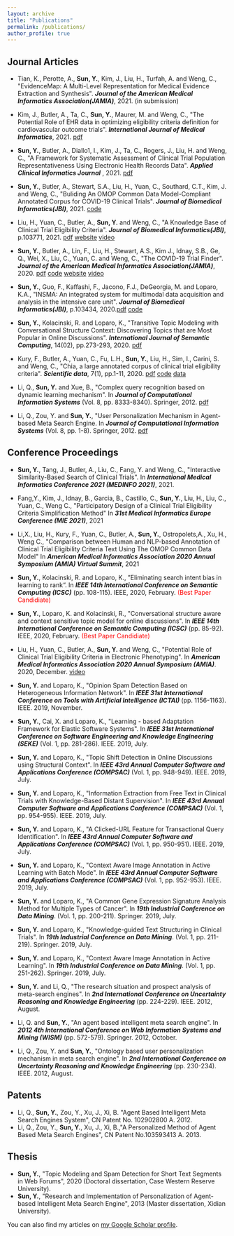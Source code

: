 ```yaml
---
layout: archive
title: "Publications"
permalink: /publications/
author_profile: true
---    
```

    
    
## Journal Articles

+ Tian, K., Perotte, A., **Sun, Y.**, Kim, J., Liu, H., Turfah, A. and Weng, C., "EvidenceMap: A Multi-Level Representation for Medical Evidence Extraction and Synthesis". **_Journal of the American Medical Informatics Association(JAMIA)_**, 2021. (in submission)  

+ Kim, J., Butler, A., Ta, C., **Sun, Y.**, Maurer, M. and Weng, C., "The Potential Role of EHR data in optimizing eligibility criteria definition for cardiovascular outcome trials". **_International Journal of Medical Informatics_**, 2021. [pdf](https://www.sciencedirect.com/science/article/pii/S1386505621002136)

+ **Sun, Y.**, Butler, A., Diallo1, I., Kim, J., Ta, C., Rogers, J., Liu, H. and Weng, C., "A Framework for Systematic Assessment of Clinical Trial Population Representativeness Using Electronic Health Records Data". **_Applied Clinical Informatics Journal_** , 2021. [pdf](https://www.thieme-connect.de/products/ejournals/abstract/10.1055/s-0041-1733846)

+ **Sun, Y.**, Butler, A., Stewart, S.A., Liu, H., Yuan, C., Southard, C.T., Kim, J. and Weng, C., "Buliding An OMOP Common Data Model-Compliant Annotated Corpus for COVID-19 Clinical Trials". **_Journal of Biomedical Informatics(JBI)_**, 2021. [code](https://github.com/WengLab-InformaticsResearch/COVID19-Structured_Trials)

+ Liu, H., Yuan, C., Butler, A., **Sun, Y.** and Weng, C., "A Knowledge Base of Clinical Trial Eligibility Criteria". **_Journal of Biomedical Informatics(JBI)_**, p.103771, 2021. [pdf](https://yingchengsun.github.io/academic/files/CTKB.pdf) [website](http://www.ctkb.io) [video](https://www.ohdsi.org/2020-global-symposium-showcase-70/)
+ **Sun, Y.**, Butler, A., Lin, F., Liu, H., Stewart, A.S., Kim J., Idnay, S.B., Ge, Q., Wei, X., Liu, C., Yuan, C. and Weng, C., "The COVID-19 Trial Finder". **_Journal of the American Medical Informatics Association(JAMIA)_**, 2020. [pdf](https://academic.oup.com/jamia/advance-article/doi/10.1093/jamia/ocaa304/5995330) [code](https://github.com/WengLab-InformaticsResearch/covid19-trialfinder) [website](https://covidtrialx.dbmi.columbia.edu/) [video](https://www.youtube.com/watch?v=oFesA1XMKEs)

+ **Sun, Y.**, Guo, F., Kaffashi, F., Jacono, F.J., DeGeorgia, M. and Loparo, K.A., "INSMA: An integrated system for multimodal data acquisition and analysis in the intensive care unit". **_Journal of Biomedical Informatics(JBI)_**, p.103434, 2020.[pdf](https://yingchengsun.github.io/academic/files/INSMA.pdf) [code](https://github.com/yingchengsun/INSMA_Visualizer)

+ **Sun, Y.**, Kolacinski, R. and Loparo, K., "Transitive Topic Modeling with Conversational Structure Context: Discovering Topics that are Most Popular in Online Discussions". **_International Journal of Semantic Computing_**, 14(02), pp.273-293, 2020. [pdf](https://yingchengsun.github.io/academic/files/IJSC_final.pdf)    

+ Kury, F., Butler, A., Yuan, C., Fu, L.H., **Sun, Y.**, Liu, H., Sim, I., Carini, S. and Weng, C., "Chia, a large annotated corpus of clinical trial eligibility criteria". **_Scientific data_**, 7(1), pp.1-11, 2020. [pdf](https://www.nature.com/articles/s41597-020-00620-0) [code](https://github.com/WengLab-InformaticsResearch/CHIA) [data](https://doi.org/10.6084/m9.figshare.12765602)

+ Li, Q., **Sun, Y.** and Xue, B., "Complex query recognition based on dynamic learning mechanism". In **_Journal of Computational Information Systems_** (Vol. 8, pp. 8333-8340). Springer, 2012. [pdf](https://yingchengsun.github.io/academic/files/2012complex.pdf)

+ Li, Q., Zou, Y. and **Sun, Y.**, "User Personalization Mechanism in Agent-based Meta Search Engine. In **_Journal of Computational Information Systems_** (Vol. 8, pp. 1-8). Springer, 2012. [pdf](https://yingchengsun.github.io/academic/files/2012personalization.pdf)     
     


## Conference Proceedings   


+ **Sun, Y.**, Tang, J., Butler, A., Liu, C., Fang, Y. and Weng, C., "Interactive Similarity-Based Search of Clinical Trials". In **_International Medical Informatics Conference 2021 (MEDINFO 2021)_**, 2021. 

+ Fang,Y., Kim, J., Idnay, B., Garcia, B., Castillo, C., **Sun, Y.**, Liu, H., Liu, C., Yuan, C., Weng C., "Participatory Design of a Clinical Trial Eligibility Criteria Simplification Method" In **_31st Medical Informatics Europe Conference (MIE 2021)_**, 2021

+ Li,X., Liu, H., Kury, F., Yuan, C., Butler, A., **Sun, Y.**, Ostropolets,A., Xu, H., Weng C., "Comparison between Human and NLP-based Annotation of Clinical Trial Eligibility Criteria Text Using The OMOP Common Data Model" In **_American Medical Informatics Association 2020 Annual Symposium (AMIA) Virtual Summit_**, 2021

+ **Sun, Y.**, Kolacinski, R. and Loparo, K., ”Eliminating search intent bias in learning to rank“. In **_IEEE 14th International Conference on Semantic Computing (ICSC)_** (pp. 108-115). IEEE, 2020, February. <span style="color:red">(Best Paper Candidiate)</span>
    
+ **Sun, Y.**, Loparo, K. and Kolacinski, R., "Conversational structure aware and context sensitive topic model for online discussions". In **_IEEE 14th International Conference on Semantic Computing (ICSC)_** (pp. 85-92). IEEE, 2020, February. <span style="color:red">(Best Paper Candidiate)</span>
    
+ Liu, H., Yuan, C., Butler, A., **Sun, Y.** and Weng, C., "Potential Role of Clinical Trial Eligibility Criteria in Electronic Phenotyping". In **_American Medical Informatics Association 2020 Annual Symposium (AMIA)_**. 2020, December. [video](https://www.ohdsi.org/2020-global-symposium-showcase-70/)
       
+ **Sun, Y.** and Loparo, K., "Opinion Spam Detection Based on Heterogeneous Information Network". In **_IEEE 31st International Conference on Tools with Artificial Intelligence (ICTAI)_** (pp. 1156-1163). IEEE. 2019, November. 

+ **Sun, Y.**, Cai, X. and Loparo, K., "Learning - based Adaptation Framework for Elastic Software Systems". In **_IEEE 31st International Conference on Software Engineering and Knowledge Engineering (SEKE)_** (Vol. 1, pp. 281-286). IEEE. 2019, July. 

+ **Sun, Y.** and Loparo, K., "Topic Shift Detection in Online Discussions using Structural Context". In **_IEEE 43rd Annual Computer Software and Applications Conference (COMPSAC)_** (Vol. 1, pp. 948-949). IEEE. 2019, July. 

+ **Sun, Y.** and Loparo, K., "Information Extraction from Free Text in Clinical Trials with Knowledge-Based Distant Supervision". In **_IEEE 43rd Annual Computer Software and Applications Conference (COMPSAC)_** (Vol. 1, pp. 954-955). IEEE. 2019, July. 

+ **Sun, Y.** and Loparo, K., "A Clicked-URL Feature for Transactional Query Identification". In **_IEEE 43rd Annual Computer Software and Applications Conference (COMPSAC)_** (Vol. 1, pp. 950-951). IEEE. 2019, July. 

+ **Sun, Y.** and Loparo, K., "Context Aware Image Annotation in Active Learning with Batch Mode". In **_IEEE 43rd Annual Computer Software and Applications Conference (COMPSAC)_** (Vol. 1, pp. 952-953). IEEE. 2019, July. 

+ **Sun, Y.** and Loparo, K., "A Common Gene Expression Signature Analysis Method for Multiple Types of Cancer". In **_19th Industrial Conference on Data Mining_**. (Vol. 1, pp. 200-211). Springer. 2019, July. 

+ **Sun, Y.** and Loparo, K., "Knowledge-guided Text Structuring in Clinical Trials". In **_19th Industrial Conference on Data Mining_**. (Vol. 1, pp. 211-219). Springer. 2019, July.  

+ **Sun, Y.** and Loparo, K., "Context Aware Image Annotation in Active Learning". In **_19th Industrial Conference on Data Mining_**. (Vol. 1, pp. 251-262). Springer. 2019, July. 

+ **Sun, Y.** and Li, Q., "The research situation and prospect analysis of meta-search engines". In **_2nd International Conference on Uncertainty Reasoning and Knowledge Engineering_** (pp. 224-229). IEEE. 2012, August. 

+ Li, Q. and **Sun, Y.**, "An agent based intelligent meta search engine". In **_2012 4th International Conference on Web Information Systems and Mining (WISM)_** (pp. 572-579). Springer. 2012, October. 

+ Li, Q., Zou, Y. and **Sun, Y.**, "Ontology based user personalization mechanism in meta search engine". In **_2nd International Conference on Uncertainty Reasoning and Knowledge Engineering_** (pp. 230-234). IEEE. 2012, August.    


## Patents

+ Li, Q., **Sun, Y.**, Zou, Y., Xu, J., Xi, B. "Agent Based Intelligent Meta Search Engines System", CN Patent No. 102902800 A. 2012. 
+ Li, Q., Zou, Y., **Sun, Y.**, Xu, J., Xi, B.,"A Personalized Method of Agent Based Meta Search Engines", CN Patent No.103593413 A. 2013.    


## Thesis

+ **Sun, Y.**, "Topic Modeling and Spam Detection for Short Text Segments in Web Forums", 2020 (Doctoral dissertation, Case Western Reserve University).
+ **Sun, Y.**, "Research and Implementation of Personalization of Agent-based Intelligent Meta Search Engine", 2013 (Master dissertation, Xidian University).    


You can also find my articles on <a href="https://scholar.google.com/citations?hl=en&user=VCxrWbsAAAAJ">my Google Scholar profile</a>.

